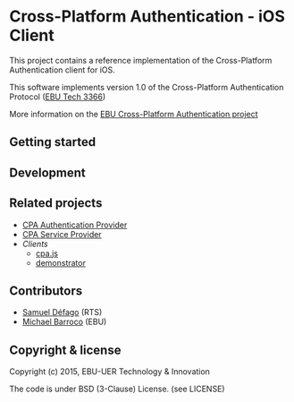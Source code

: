 # Cross-Platform Authentication - iOS Client

This project contains a reference implementation of the Cross-Platform
Authentication client for iOS.

This software implements version 1.0 of the Cross-Platform Authentication Protocol ([EBU Tech 3366](https://tech.ebu.ch/docs/tech/tech3366.pdf))

More information on the [EBU Cross-Platform Authentication project](http://tech.ebu.ch/cpa)


## Getting started


## Development


## Related projects

* [CPA Authentication Provider](https://github.com/ebu/cpa-auth-provider)
* [CPA Service Provider](https://github.com/ebu/cpa-service-provider)
* *Clients*
  * [cpa.js](https://github.com/ebu/cpa-js)
  * [demonstrator](https://github.com/ebu/cpa-client)


## Contributors

* [Samuel Défago](https://github.com/sdefago) (RTS)
* [Michael Barroco](https://github.com/barroco) (EBU)


## Copyright & license

Copyright (c) 2015, EBU-UER Technology & Innovation

The code is under BSD (3-Clause) License. (see LICENSE)
